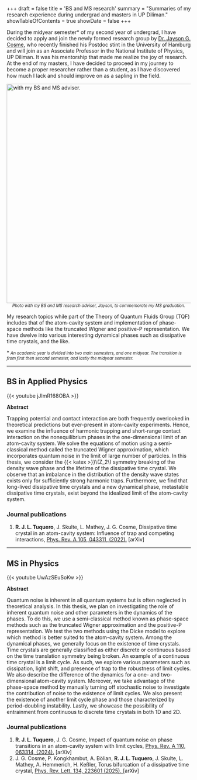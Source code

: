 +++
draft = false
title = 'BS and MS research'
summary = "Summaries of my research experience during undergrad and masters in UP Diliman."
showTableOfContents = true
showDate = false
+++

During the midyear semester* of my second year of undergrad, I have decided to apply and join the newly formed research group by <a href="https://sites.google.com/view/jaysoncosme/" target="_blank">Dr. Jayson G. Cosme</a>, who recently finished his Postdoc stint in the University of Hamburg and will join as an Associate Professor in the National Institute of Physics, UP Diliman. It was his mentorship that made me realize the joy of research. At the end of my masters, I have decided to proceed in my journey to become a proper researcher rather than a student, as I have discovered how much I lack and should improve on as a sapling in the field.

<img src="/img/withJayson1.png" alt="with my BS and MS adviser." style="width: 600px; display: block; margin-left: auto; margin-right: auto; margin-bottom: 0;">
<span style="font-size: 0.8em; font-style: italic; display: block; margin-top: 0; text-align: center;">Photo with my BS and MS research adviser, Jayson, to commemorate my MS graduation.</span>


My research topics while part of the Theory of Quantum Fluids Group (TQF) includes that of the atom-cavity system and implementation of phase-space methods like the truncated Wigner and positive-P representation. We have dwelve into various interesting dynamical phases such as dissipative time crystals, and the like.


*<i style="font-size: 0.8em;"> An academic year is divided into two main semesters, and one midyear. The transition is from first then second semester, and lastly the midyear semester.</i>

<hr>


## BS in Applied Physics 

{{< youtube jJImR168OBA >}}


<b> Abstract </b>

Trapping potential and contact interaction are both frequently overlooked in theoretical predictions but ever-present in atom-cavity experiments. Hence, we examine the influence of harmonic trapping and short-range contact interaction on the nonequilibrium phases in the one-dimensional limit of an atom-cavity system. We solve the equations of motion using a semi-classical method called the truncated Wigner approximation,  which incorporates quantum noise in the limit of large number of particles. In this thesis, we consider the {{< katex >}}\\(Z_2\\)
 symmetry breaking of the density wave phase and the lifetime of the dissipative time crystal. We observe that an imbalance in the distribution of the density wave states exists only for sufficiently strong harmonic traps. Furthermore, we find that long-lived dissipative time crystals and a new dynamical phase, metastable dissipative time crystals, exist beyond the idealized limit of the atom-cavity system.



### Journal publications
<ol>
  <li><strong>R. J. L. Tuquero</strong>, J. Skulte, L. Mathey, J. G. Cosme, Dissipative time crystal in an atom-cavity system: Influence of trap and competing interactions, <a href="https://journals.aps.org/pra/abstract/10.1103/PhysRevA.105.043311" target="_blank" style="text-decoration: underline;">Phys. Rev. A 105, 043311, (2022).</a> <a href="https://arxiv.org/abs/2202.11952" target="_blank" style="text-decoration: none;">[arXiv]</a> </li>
</ol>


<hr>


## MS in Physics

{{< youtube UwAzSEuSoKw >}}

<b> Abstract </b>

Quantum noise is inherent in all quantum systems but is often neglected in theoretical analysis. In this thesis, we plan on investigating the role of inherent quantum noise and other parameters in the dynamics of the phases. To do this, we use a semi-classical method known as phase-space methods such as the truncated Wigner approximation and the positive-P representation. We test the two methods using the Dicke model to explore which method is better suited to the atom-cavity system. Among the dynamical phases, we generally focus on the existence of time crystals. Time crystals are generally classified as either discrete or continuous based on the time translation symmetry being broken. An example of a continuous time crystal is a limit cycle. As such, we explore various parameters such as dissipation, light shift, and presence of trap to the robustness of limit cycles. We also describe the difference of the dynamics for a one- and two-dimensional atom-cavity system. Moreover, we take advantage of the phase-space method by manually turning off stochastic noise to investigate the contribution of noise to the existence of limit cycles. We also present the existence of another limit cycle phase and those characterized by period-doubling instability. Lastly, we showcase the possibility of entrainment from continuous to discrete time crystals in both 1D and 2D.


### Journal publications
<ol>
  <li><strong>R. J. L. Tuquero</strong>, J. G. Cosme, Impact of quantum noise on phase transitions in an atom-cavity system with limit cycles, <a href="https://journals.aps.org/pra/abstract/10.1103/PhysRevA.110.063314" target="_blank" style="text-decoration: underline;">Phys. Rev. A 110, 063314, (2024).</a> <a href="https://arxiv.org/abs/2407.21390" target="_blank" style="text-decoration: none;">[arXiv]</a></li>
  <li>J. G. Cosme, P. Kongkhambut, A. Bölian, <strong>R. J. L. Tuquero</strong>, J. Skulte, L. Mathey, A. Hemmerich, H. Keßler, Torus bifurcation of a dissipative time crystal,  <a href="https://doi.org/10.1103/PhysRevLett.134.223601" target="_blank" style="text-decoration: underline;">Phys. Rev. Lett. 134, 223601 (2025). <a href="https://arxiv.org/abs/2411.00155" target="_blank" style="text-decoration: none;">[arXiv]</a></li>
</ol>

